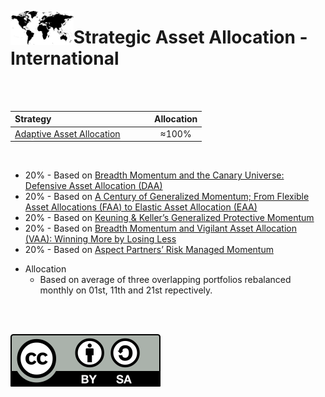 <a name="top"> </a> <img align='left' alt='Logo' src='./files/world.svg' width='20%'>
                      
# Strategic Asset Allocation - International

<br/>
<br/>

| **Strategy** &nbsp; &nbsp; &nbsp; &nbsp; &nbsp; &nbsp; &nbsp; &nbsp; &nbsp; &nbsp; &nbsp; &nbsp; &nbsp; &nbsp; &nbsp; &nbsp; &nbsp; &nbsp; &nbsp; &nbsp;                           |**Allocation**|
|:------------------------------------------------------|:------------:|
| <a href="#aa"> Adaptive Asset Allocation </a>         |     ≈100%    |

<br/>

* 20% - Based on [Breadth Momentum and the Canary Universe: Defensive Asset Allocation (DAA)](https://papers.ssrn.com/sol3/papers.cfm?abstract_id=3212862)
* 20% - Based on [A Century of Generalized Momentum; From Flexible Asset Allocations (FAA) to Elastic Asset Allocation (EAA)](https://papers.ssrn.com/sol3/papers.cfm?abstract_id=2543979)
* 20% - Based on [Keuning & Keller’s Generalized Protective Momentum](https://allocatesmartly.com/keuning-kellers-generalized-protective-momentum/)
* 20% - Based on [Breadth Momentum and Vigilant Asset Allocation (VAA): Winning More by Losing Less](https://papers.ssrn.com/sol3/papers.cfm?abstract_id=3002624)
* 20% - Based on [Aspect Partners’ Risk Managed Momentum](https://allocatesmartly.com/aspect-partners-risk-managed-momentum/)

- Allocation 
    - Based on average of three overlapping portfolios rebalanced monthly on 01st, 11th and 21st repectively.

<br/>
<br/>

![Creative Commons](./files/cc-by-sa.svg)
